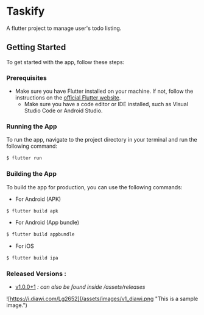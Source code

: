 # Taskify

A flutter project to manage user's todo listing.

## Getting Started

To get started with the app, follow these steps:

### Prerequisites

* Make sure you have Flutter installed on your machine. If not, follow the instructions on
  the [official Flutter website](https://docs.flutter.dev/get-started/install).
    * Make sure you have a code editor or IDE installed, such as Visual Studio Code or Android
      Studio.

### Running the App

To run the app, navigate to the project directory in your terminal and run the following command:

```sh
$ flutter run
```

### Building the App

To build the app for production, you can use the following commands:

* For Android (APK)

```sh
$ flutter build apk
```

* For Android (App bundle)

```sh
$ flutter build appbundle
```

* For iOS

```sh
$ flutter build ipa
```

### Released Versions :

* [v1.0.0+1](https://i.diawi.com/Lg2652) _: can also be found inside /assets/releases_

![https://i.diawi.com/Lg2652](/assets/images/v1_diawi.png "This is a sample image.")

